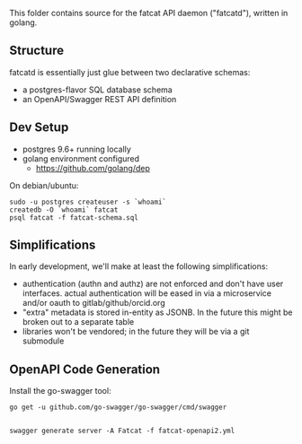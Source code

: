 
This folder contains source for the fatcat API daemon ("fatcatd"), written in
golang.


## Structure

fatcatd is essentially just glue between two declarative schemas:

- a postgres-flavor SQL database schema
- an OpenAPI/Swagger REST API definition

## Dev Setup

- postgres 9.6+ running locally
- golang environment configured
    - https://github.com/golang/dep

On debian/ubuntu:

    sudo -u postgres createuser -s `whoami`
    createdb -O `whoami` fatcat
    psql fatcat -f fatcat-schema.sql

## Simplifications

In early development, we'll make at least the following simplifications:

- authentication (authn and authz) are not enforced and don't have user
  interfaces. actual authentication will be eased in via a microservice and/or
  oauth to gitlab/github/orcid.org
- "extra" metadata is stored in-entity as JSONB. In the future this might be
  broken out to a separate table
- libraries won't be vendored; in the future they will be via a git submodule


## OpenAPI Code Generation

Install the go-swagger tool:

    go get -u github.com/go-swagger/go-swagger/cmd/swagger


    swagger generate server -A Fatcat -f fatcat-openapi2.yml
